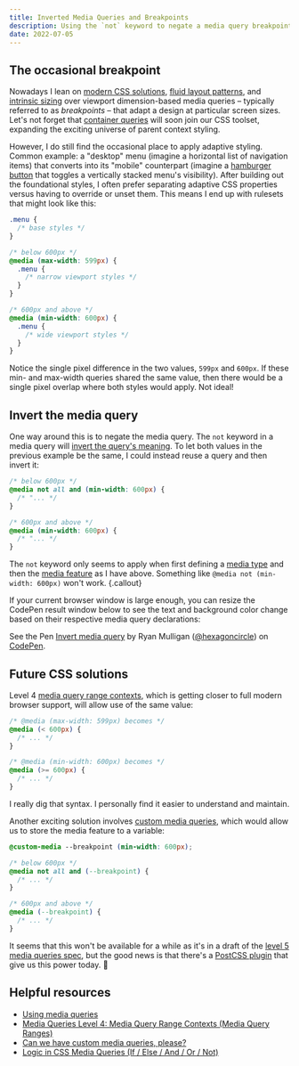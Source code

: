 ```yaml
---
title: Inverted Media Queries and Breakpoints
description: Using the `not` keyword to negate a media query breakpoint and apply CSS rules.
date: 2022-07-05
---
```


## The occasional breakpoint

Nowadays I lean on [modern CSS solutions](https://moderncss.dev/contextual-spacing-for-intrinsic-web-design/), [fluid layout patterns](https://css-tricks.com/responsive-layouts-fewer-media-queries/), and [intrinsic sizing](https://ishadeed.com/article/intrinsic-sizing-in-css/) over viewport dimension-based media queries – typically referred to as _breakpoints_ – that adapt a design at particular screen sizes. Let's not forget that [container queries](https://developer.mozilla.org/en-US/docs/Web/CSS/CSS_Container_Queries) will soon join our CSS toolset, expanding the exciting universe of parent context styling.

However, I do still find the occasional place to apply adaptive styling. Common example: a "desktop" menu (imagine a horizontal list of navigation items) that converts into its "mobile" counterpart (imagine a [hamburger button](https://en.wikipedia.org/wiki/Hamburger_button) that toggles a vertically stacked menu's visibility). After building out the foundational styles, I often prefer separating adaptive CSS properties versus having to override or unset them. This means I end up with rulesets that might look like this:

```css
.menu {
  /* base styles */
}

/* below 600px */
@media (max-width: 599px) {
  .menu {
    /* narrow viewport styles */
  }
}

/* 600px and above */
@media (min-width: 600px) {
  .menu {
    /* wide viewport styles */
  }
}
```

Notice the single pixel difference in the two values, `599px` and `600px`. If these min- and max-width queries shared the same value, then there would be a single pixel overlap where both styles would apply. Not ideal!

## Invert the media query

One way around this is to negate the media query. The `not` keyword in a media query will [invert the query's meaning](https://developer.mozilla.org/en-US/docs/Web/CSS/Media_Queries/Using_media_queries#inverting_a_querys_meaning). To let both values in the previous example be the same, I could instead reuse a query and then invert it:

```css
/* below 600px */
@media not all and (min-width: 600px) {
  /* "... */
}

/* 600px and above */
@media (min-width: 600px) {
  /* "... */
}
```

The `not` keyword only seems to apply when first defining a [media type](https://developer.mozilla.org/en-US/docs/Web/CSS/Media_Queries/Using_media_queries#targeting_media_types) and then the [media feature](https://developer.mozilla.org/en-US/docs/Web/CSS/Media_Queries/Using_media_queries#targeting_media_features) as I have above. Something like `@media not (min-width: 600px)` won't work.
{.callout}

If your current browser window is large enough, you can resize the CodePen result window below to see the text and background color change based on their respective media query declarations:

<p class="codepen" data-height="600" data-default-tab="result" data-slug-hash="QWmbRXe" data-user="hexagoncircle">
  <span>See the Pen <a href="https://codepen.io/hexagoncircle/pen/QWmbRXe">
  Invert media query</a> by Ryan Mulligan (<a href="https://codepen.io/hexagoncircle">@hexagoncircle</a>)
  on <a href="https://codepen.io">CodePen</a>.</span>
</p>
<script async src="https://cpwebassets.codepen.io/assets/embed/ei.js"></script>

## Future CSS solutions

Level 4 [media query range contexts](https://www.bram.us/2021/10/26/media-queries-level-4-media-query-range-contexts/), which is getting closer to full modern browser support, will allow use of the same value:

```css
/* @media (max-width: 599px) becomes */
@media (< 600px) {
  /* ... */
}

/* @media (min-width: 600px) becomes */
@media (>= 600px) {
  /* ... */
}
```

I really dig that syntax. I personally find it easier to understand and maintain.

Another exciting solution involves [custom media queries](https://www.stefanjudis.com/notes/can-we-have-custom-media-queries-please/), which would allow us to store the media feature to a variable:

```css
@custom-media --breakpoint (min-width: 600px);

/* below 600px */
@media not all and (--breakpoint) {
  /* ... */
}

/* 600px and above */
@media (--breakpoint) {
  /* ... */
}
```

It seems that this won't be available for a while as it's in a draft of the [level 5 media queries spec](https://drafts.csswg.org/mediaqueries-5/#custom-mq), but the good news is that there's a [PostCSS plugin](https://github.com/csstools/postcss-plugins/tree/main/plugins/postcss-custom-media) that give us this power today. 👏

## Helpful resources

- [Using media queries](https://developer.mozilla.org/en-US/docs/Web/CSS/Media_Queries/Using_media_queries#combining_multiple_types_or_features)
- [Media Queries Level 4: Media Query Range Contexts (Media Query Ranges)](https://www.bram.us/2021/10/26/media-queries-level-4-media-query-range-contexts/)
- [Can we have custom media queries, please?](https://www.stefanjudis.com/notes/can-we-have-custom-media-queries-please/)
- [Logic in CSS Media Queries (If / Else / And / Or / Not)](https://css-tricks.com/logic-in-css-media-queries/)
